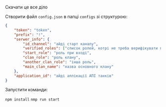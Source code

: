 Скачати це все діло 

Створити файл `config.json` в папці `configs` зі структурою:
```json
{
    "token": "token",
    "prefix": "!",
    "serwer_info": {
        "id_channel": "айді старт каналу",
        "verified_roles": ["список ролей, котрі не треба верифікувати при вході"],
        "start_role": "роль при вході",
        "clan_role": "роль клану",
        "another_clan_role": "інша роль",
        "main_clan_name": "назва основного клану"
    },
    "application_id": "айді аплікації АПІ танків"
}
```

Запустити команди:

`npm install`
`nmp run start`
